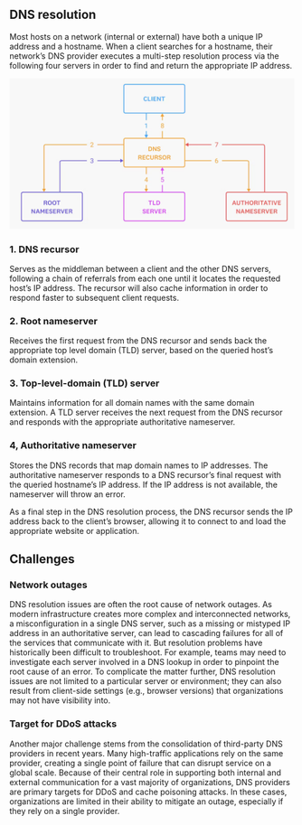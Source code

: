 ## DNS resolution

Most hosts on a network (internal or external) have both a unique IP address and a hostname. When a client searches for a hostname, their network’s DNS provider executes a multi-step resolution process via the following four servers in order to find and return the appropriate IP address.

<img src="../assets/DNS-resolution.png">

### 1. DNS recursor

Serves as the middleman between a client and the other DNS servers, following a chain of referrals from each one until it locates the requested host’s IP address. The recursor will also cache information in order to respond faster to subsequent client requests.

### 2. Root nameserver

Receives the first request from the DNS recursor and sends back the appropriate top level domain (TLD) server, based on the queried host’s domain extension.

### 3. Top-level-domain (TLD) server

Maintains information for all domain names with the same domain extension. A TLD server receives the next request from the DNS recursor and responds with the appropriate authoritative nameserver.

### 4, Authoritative nameserver

Stores the DNS records that map domain names to IP addresses. The authoritative nameserver responds to a DNS recursor’s final request with the queried hostname’s IP address. If the IP address is not available, the nameserver will throw an error.

As a final step in the DNS resolution process, the DNS recursor sends the IP address back to the client’s browser, allowing it to connect to and load the appropriate website or application.

## Challenges

### Network outages

DNS resolution issues are often the root cause of network outages. As modern infrastructure creates more complex and interconnected networks, a misconfiguration in a single DNS server, such as a missing or mistyped IP address in an authoritative server, can lead to cascading failures for all of the services that communicate with it. But resolution problems have historically been difficult to troubleshoot. For example, teams may need to investigate each server involved in a DNS lookup in order to pinpoint the root cause of an error. To complicate the matter further, DNS resolution issues are not limited to a particular server or environment; they can also result from client-side settings (e.g., browser versions) that organizations may not have visibility into.

### Target for DDoS attacks

Another major challenge stems from the consolidation of third-party DNS providers in recent years. Many high-traffic applications rely on the same provider, creating a single point of failure that can disrupt service on a global scale. Because of their central role in supporting both internal and external communication for a vast majority of organizations, DNS providers are primary targets for DDoS and cache poisoning attacks. In these cases, organizations are limited in their ability to mitigate an outage, especially if they rely on a single provider.
